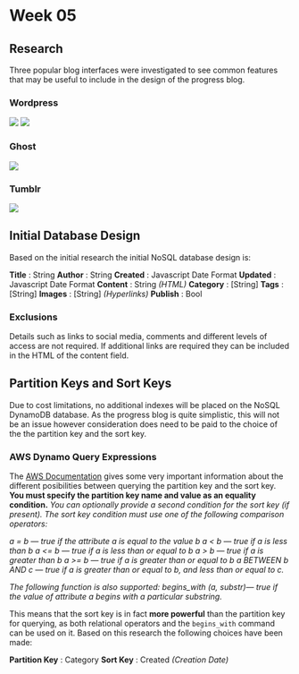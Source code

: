 # Week 05
## Research
Three popular blog interfaces were investigated to see common features that may be useful to include in the design of the progress blog. 
### Wordpress
![](https://github.com/neil-oliver/data-structures/blob/master/Week05/wordpress-admin-dashboard.png)
![](https://github.com/neil-oliver/data-structures/blob/master/Week05/wordpress-admin-blogpost.jpg)
### Ghost
![](https://github.com/neil-oliver/data-structures/blob/master/Week05/ghost-admin.png)
### Tumblr
![](https://github.com/neil-oliver/data-structures/blob/master/Week05/Tumblr-add-text-post.png)
## Initial Database Design
Based on the initial research the initial NoSQL database design is:

**Title** : String
**Author** : String
**Created** : Javascript Date Format
**Updated** : Javascript Date Format
**Content** : String *(HTML)*
**Category** : [String]
**Tags** : [String]
**Images** : [String] *(Hyperlinks)*
**Publish** : Bool

### Exclusions
Details such as links to social media, comments and different levels of access are not required. If additional links are required they can be included in the HTML of the content field. 

## Partition Keys and Sort Keys
Due to cost limitations, no additional indexes will be placed on the NoSQL DynamoDB database. As the progress blog is quite simplistic, this will not be an issue however consideration does need to be paid to the choice of the the partition key and the sort key.


### AWS Dynamo Query Expressions
The [AWS Documentation](https://docs.aws.amazon.com/amazondynamodb/latest/developerguide/Query.html#FilteringResults) gives some very important information about the different posibilities between querying the partition key and the sort key.
**You must specify the partition key name and value as an equality condition.**
*You can optionally provide a second condition for the sort key (if present). The sort key condition must use one of the following comparison operators:*

*a = b — true if the attribute a is equal to the value b*
*a < b — true if a is less than b*
*a <= b — true if a is less than or equal to b*
*a > b — true if a is greater than b*
*a >= b — true if a is greater than or equal to b*
*a BETWEEN b AND c — true if a is greater than or equal to b, and less than or equal to c.*

*The following function is also supported:*
*begins_with (a, substr)— true if the value of attribute a begins with a particular substring.*

This means that the sort key is in fact **more powerful** than the partition key for querying, as both relational operators and the ```begins_with``` command can be used on it.
Based on this research the following choices have been made:

**Partition Key** : Category
**Sort Key** : Created *(Creation Date)*